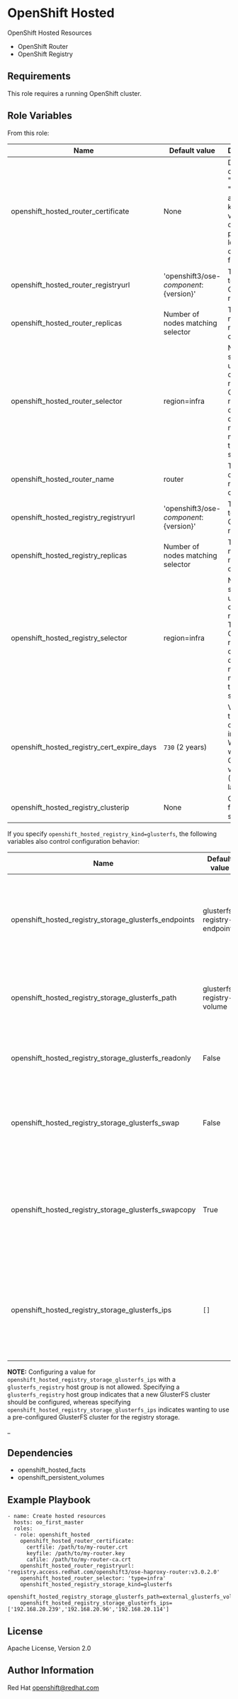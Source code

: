 OpenShift Hosted
================

OpenShift Hosted Resources

* OpenShift Router
* OpenShift Registry

Requirements
------------

This role requires a running OpenShift cluster.

Role Variables
--------------

From this role:

| Name                                  | Default value                            | Description                                                                                                              |
|---------------------------------------|------------------------------------------|--------------------------------------------------------------------------------------------------------------------------|
| openshift_hosted_router_certificate   | None                                     | Dictionary containing "certfile", "keyfile" and "cafile" keys with values containing paths to local certificate files.   |
| openshift_hosted_router_registryurl   | 'openshift3/ose-${component}:${version}' | The image to base the OpenShift router on.                                                                               |
| openshift_hosted_router_replicas      | Number of nodes matching selector        | The number of replicas to configure.                                                                                     |
| openshift_hosted_router_selector      | region=infra                             | Node selector used when creating router. The OpenShift router will only be deployed to nodes matching this selector.     |
| openshift_hosted_router_name          | router                                   | The name of the router to be created.                                                                                    |
| openshift_hosted_registry_registryurl | 'openshift3/ose-${component}:${version}' | The image to base the OpenShift registry on.                                                                             |
| openshift_hosted_registry_replicas    | Number of nodes matching selector        | The number of replicas to configure.                                                                                     |
| openshift_hosted_registry_selector    | region=infra                             | Node selector used when creating registry. The OpenShift registry will only be deployed to nodes matching this selector. |
| openshift_hosted_registry_cert_expire_days | `730` (2 years)                     | Validity of the certificates in days. Works only with OpenShift version 1.5 (3.5) and later.                             |
| openshift_hosted_registry_clusterip   | None                                     | Cluster IP for registry service                                                                                          |

If you specify `openshift_hosted_registry_kind=glusterfs`, the following
variables also control configuration behavior:

| Name                                         | Default value | Description                                                                  |
|----------------------------------------------|---------------|------------------------------------------------------------------------------|
| openshift_hosted_registry_storage_glusterfs_endpoints | glusterfs-registry-endpoints | The name for the Endpoints resource that will point the registry to the GlusterFS nodes
| openshift_hosted_registry_storage_glusterfs_path      | glusterfs-registry-volume    | The name for the GlusterFS volume that will provide registry storage
| openshift_hosted_registry_storage_glusterfs_readonly  | False                        | Whether the GlusterFS volume should be read-only
| openshift_hosted_registry_storage_glusterfs_swap      | False                        | Whether to swap an existing registry's storage volume for a GlusterFS volume
| openshift_hosted_registry_storage_glusterfs_swapcopy  | True                         | If swapping, copy the contents of the pre-existing registry storage to the new GlusterFS volume
| openshift_hosted_registry_storage_glusterfs_ips       | `[]`                         | A list of IP addresses of the nodes of the GlusterFS cluster to use for hosted registry storage

**NOTE:** Configuring a value for
`openshift_hosted_registry_storage_glusterfs_ips` with a `glusterfs_registry`
host group is not allowed. Specifying a `glusterfs_registry` host group
indicates that a new GlusterFS cluster should be configured, whereas
specifying `openshift_hosted_registry_storage_glusterfs_ips` indicates wanting
to use a pre-configured GlusterFS cluster for the registry storage.

_

Dependencies
------------

* openshift_hosted_facts
* openshift_persistent_volumes

Example Playbook
----------------

```
- name: Create hosted resources
  hosts: oo_first_master
  roles:
  - role: openshift_hosted
    openshift_hosted_router_certificate:
      certfile: /path/to/my-router.crt
      keyfile: /path/to/my-router.key
      cafile: /path/to/my-router-ca.crt
    openshift_hosted_router_registryurl: 'registry.access.redhat.com/openshift3/ose-haproxy-router:v3.0.2.0'
    openshift_hosted_router_selector: 'type=infra'
    openshift_hosted_registry_storage_kind=glusterfs
    openshift_hosted_registry_storage_glusterfs_path=external_glusterfs_volume_name
    openshift_hosted_registry_storage_glusterfs_ips=['192.168.20.239','192.168.20.96','192.168.20.114']

```

License
-------

Apache License, Version 2.0

Author Information
------------------

Red Hat openshift@redhat.com
